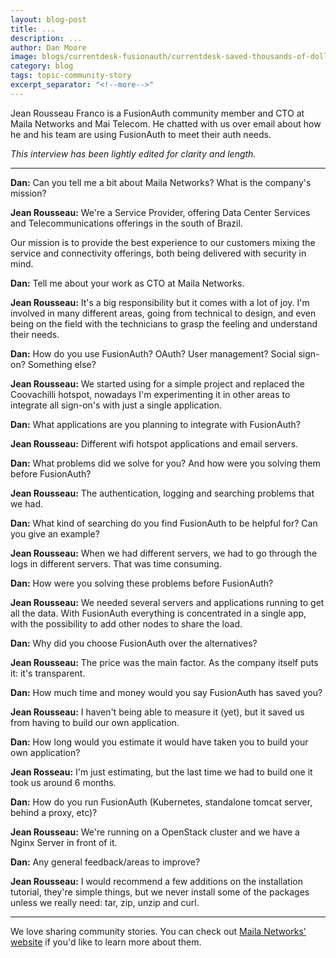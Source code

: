 ```yaml
---
layout: blog-post
title: ...
description: ...
author: Dan Moore
image: blogs/currentdesk-fusionauth/currentdesk-saved-thousands-of-dollars-by-choosing-fusionauth-header-image.png
category: blog
tags: topic-community-story 
excerpt_separator: "<!--more-->"
---
```


Jean Rousseau Franco is a FusionAuth community member and CTO at Maila Networks and Mai Telecom. He chatted with us over email about how he and his team are using FusionAuth to meet their auth needs. 

<!--more-->

*This interview has been lightly edited for clarity and length.*

-------

**Dan:** Can you tell me a bit about Maila Networks? What is the company's mission?

**Jean Rousseau:** We're a Service Provider, offering Data Center Services and Telecommunications offerings in the south of Brazil.

Our mission is to provide the best experience to our customers mixing the service and connectivity offerings, both being delivered with security in mind.


**Dan:** Tell me about your work as CTO at Maila Networks.

**Jean Rousseau:** It's a big responsibility but it comes with a lot of joy. I'm involved in many different areas, going from technical to design, and even being on the field with the technicians to grasp the feeling and understand their needs.

**Dan:** How do you use FusionAuth? OAuth? User management? Social sign-on? Something else?
        
**Jean Rousseau:** We started using for a simple project and replaced the Coovachilli hotspot, nowadays I'm experimenting it in other areas to integrate all sign-on's with just a single application.

**Dan:** What applications are you planning to integrate with FusionAuth?

**Jean Rousseau:** Different wifi hotspot applications and email servers.

**Dan:** What problems did we solve for you? And how were you solving them before FusionAuth?

**Jean Rousseau:** The authentication, logging and searching problems that we had.

**Dan:** What kind of searching do you find FusionAuth to be helpful for? Can you give an example?

**Jean Rousseau:** When we had different servers, we had to go through the logs in different servers. That was time consuming.

**Dan:** How were you solving these problems before FusionAuth?

**Jean Rousseau:** We needed several servers and applications running to get all the data. With FusionAuth everything is concentrated in a single app, with the possibility to add other nodes to share the load.

**Dan:** Why did you choose FusionAuth over the alternatives?

**Jean Rousseau:** The price was the main factor. As the company itself puts it: it's transparent.

**Dan:** How much time and money would you say FusionAuth has saved you?

**Jean Rousseau:** I haven't being able to measure it (yet), but it saved us from having to build our own application.

**Dan:** How long would you estimate it would have taken you to build your own application? 

**Jean Rosseau:** I'm just estimating, but the last time we had to build one it took us around 6 months.

**Dan:** How do you run FusionAuth (Kubernetes, standalone tomcat server, behind a proxy, etc)?
        
**Jean Rousseau:** We're running on a OpenStack cluster and we have a Nginx Server in front of it.

**Dan:** Any general feedback/areas to improve?

**Jean Rousseau:** I would recommend a few additions on the installation tutorial, they're simple things, but we never install some of the packages unless we really need: tar, zip, unzip and curl.

-------

We love sharing community stories. You can check out [Maila Networks' website](https://maila.com.br/) if you'd like to learn more about them.
